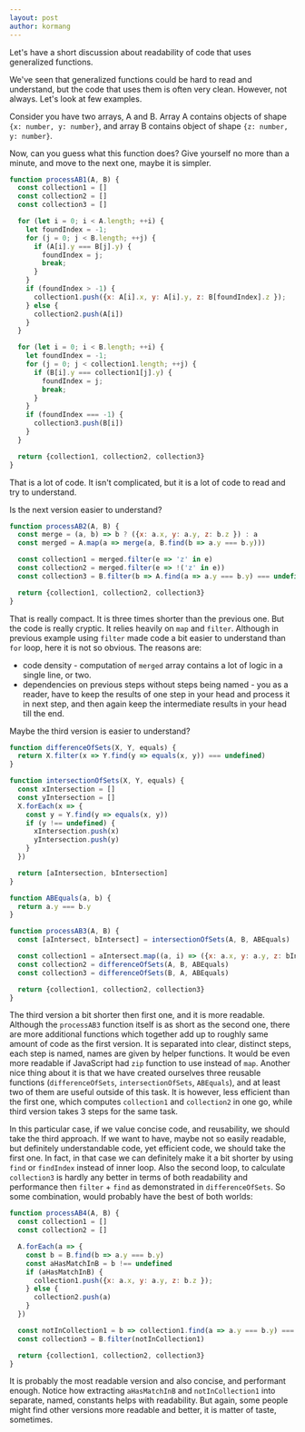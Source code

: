 ```yaml
---
layout: post
author: kormang
---
```


Let's have a short discussion about readability of code that uses generalized functions.

We've seen that generalized functions could be hard to read and understand, but the code that uses them is often very clean. However, not always. Let's look at few examples.

Consider you have two arrays, A and B. Array A contains objects of shape `{x: number, y: number}`, and array B
contains object of shape `{z: number, y: number}`.

Now, can you guess what this function does? Give yourself no more than a minute, and move to the next one, maybe it is simpler.

```javascript
function processAB1(A, B) {
  const collection1 = []
  const collection2 = []
  const collection3 = []

  for (let i = 0; i < A.length; ++i) {
    let foundIndex = -1;
    for (j = 0; j < B.length; ++j) {
      if (A[i].y === B[j].y) {
        foundIndex = j;
        break;
      }
    }
    if (foundIndex > -1) {
      collection1.push({x: A[i].x, y: A[i].y, z: B[foundIndex].z });
    } else {
      collection2.push(A[i])
    }
  }

  for (let i = 0; i < B.length; ++i) {
    let foundIndex = -1;
    for (j = 0; j < collection1.length; ++j) {
      if (B[i].y === collection1[j].y) {
        foundIndex = j;
        break;
      }
    }
    if (foundIndex === -1) {
      collection3.push(B[i])
    }
  }

  return {collection1, collection2, collection3}
}
```

That is a lot of code. It isn't complicated, but it is a lot of code to read and try to understand.

Is the next version easier to understand?

```javascript
function processAB2(A, B) {
  const merge = (a, b) => b ? ({x: a.x, y: a.y, z: b.z }) : a
  const merged = A.map(a => merge(a, B.find(b => a.y === b.y)))

  const collection1 = merged.filter(e => 'z' in e)
  const collection2 = merged.filter(e => !('z' in e))
  const collection3 = B.filter(b => A.find(a => a.y === b.y) === undefined)

  return {collection1, collection2, collection3}
}
```

That is really compact. It is three times shorter than the previous one. But the code is really cryptic. It relies heavily on `map` and `filter`. Although in previous example using `filter` made code a bit easier to understand than `for` loop, here it is not so obvious. The reasons are:

- code density - computation of `merged` array contains a lot of logic in a single line, or two.
- dependencies on previous steps without steps being named - you as a reader, have to keep the results of one step in your head and process it in next step, and then again keep the intermediate results in your head till the end.

Maybe the third version is easier to understand?

```javascript
function differenceOfSets(X, Y, equals) {
  return X.filter(x => Y.find(y => equals(x, y)) === undefined)
}

function intersectionOfSets(X, Y, equals) {
  const xIntersection = []
  const yIntersection = []
  X.forEach(x => {
    const y = Y.find(y => equals(x, y))
    if (y !== undefined) {
      xIntersection.push(x)
      yIntersection.push(y)
    }
  })

  return [aIntersection, bIntersection]
}

function ABEquals(a, b) {
  return a.y === b.y
}

function processAB3(A, B) {
  const [aIntersect, bIntersect] = intersectionOfSets(A, B, ABEquals)

  const collection1 = aIntersect.map((a, i) => ({x: a.x, y: a.y, z: bIntersect[i].z }))
  const collection2 = differenceOfSets(A, B, ABEquals)
  const collection3 = differenceOfSets(B, A, ABEquals)

  return {collection1, collection2, collection3}
}

```

The third version a bit shorter then first one, and it is more readable. Although the `processAB3` function itself is as short as the second one, there are more additional functions which together add up to roughly same amount of code as the first version. It is separated into clear, distinct steps, each step is named, names are given by helper functions. It would be even more readable if JavaScript had `zip` function to use instead of `map`. Another nice thing about it is that we have created ourselves three reusable functions (`differenceOfSets`, `intersectionOfSets`, `ABEquals`), and at least two of them are useful outside of this task. It is however, less efficient than the first one, which computes `collection1` and `collection2` in one go, while third version takes 3 steps for the same task.

In this particular case, if we value concise code, and reusability, we should take the third approach. If we want to have, maybe not so easily readable, but definitely understandable code, yet efficient code, we should take the first one. In fact, in that case we can definitely make it a bit shorter by using `find` or `findIndex` instead of inner loop. Also the second loop, to calculate `collection3` is hardly any better in terms of both readability and performance then `filter` + `find` as demonstrated in `differenceOfSets`. So some combination, would probably have the best of both worlds:

```javascript
function processAB4(A, B) {
  const collection1 = []
  const collection2 = []

  A.forEach(a => {
    const b = B.find(b => a.y === b.y)
    const aHasMatchInB = b !== undefined
    if (aHasMatchInB) {
      collection1.push({x: a.x, y: a.y, z: b.z });
    } else {
      collection2.push(a)
    }
  })

  const notInCollection1 = b => collection1.find(a => a.y === b.y) === undefined
  const collection3 = B.filter(notInCollection1)

  return {collection1, collection2, collection3}
}
```

It is probably the most readable version and also concise, and performant enough.
Notice how extracting `aHasMatchInB` and `notInCollection1` into separate, named, constants helps with readability. But again, some people might find other versions more readable and better, it is matter of taste, sometimes.
